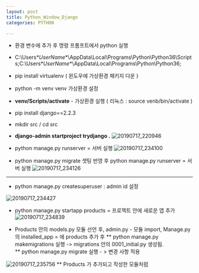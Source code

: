 ```yaml
---
layout: post
title: Python_Window_Django
categories: PYTHON

---
```



* 환경 변수에 추가 후 명령 프롬프트에서 python 실행
* C:\Users\**UserName**\AppData\Local\Programs\Python\Python36\Scripts\;C:\Users\**UserName**\AppData\Local\Programs\Python\Python36;

* pip install virtualenv ( 윈도우에 가상환경 패키지 다운 )
* python -m venv venv 가상환경 설정
* **venv/Scripts/activate** - 가상환경 실행   ( 리눅스 : source venb/bin/activate )
* pip install django==2.2.3
* mkdir src / cd src
* **django-admin startproject trydjango .**
![20190717_220946](https://user-images.githubusercontent.com/47915302/61378128-a28f8980-a8df-11e9-818e-421b1819fc99.png)



* python manage.py runserver   = 서버 실행 
![20190717_234100](https://user-images.githubusercontent.com/47915302/61384881-6d3d6880-a8ec-11e9-9046-20aa462e566f.png)
* python manage.py migrate 셋팅 반영 후 python manage.py runserver   = 서버 실행 
![20190717_234126](https://user-images.githubusercontent.com/47915302/61384889-6f9fc280-a8ec-11e9-810e-1329c62ff742.png)

---

* python manage.py createsuperuser   : admin id 설정

![20190717_234427](https://user-images.githubusercontent.com/47915302/61385139-d4f3b380-a8ec-11e9-87db-a3a167618b46.png)


* python manage.py startapp products  = 프로젝트 안에 새로운 앱 추가 
![20190717_234839](https://user-images.githubusercontent.com/47915302/61385472-6d8a3380-a8ed-11e9-9895-33686f7f7481.png)

* Products 안의 models.py 모듈 선언 후, admin.py - 모듈 import, Manage.py 의 installed_app = 에 products 추가 후 
** python manage.py makemigrations 실행 -> migrations 안의 0001_initial.py 생성됨.  
** python manage.py migrate 실행        - > 변경 사항 적용 
 
 ![20190717_235756](https://user-images.githubusercontent.com/47915302/61386157-b7bfe480-a8ee-11e9-9a56-7940a030771d.png)
** Products 가 추가되고 작성한 모듈처럼 

 
 
